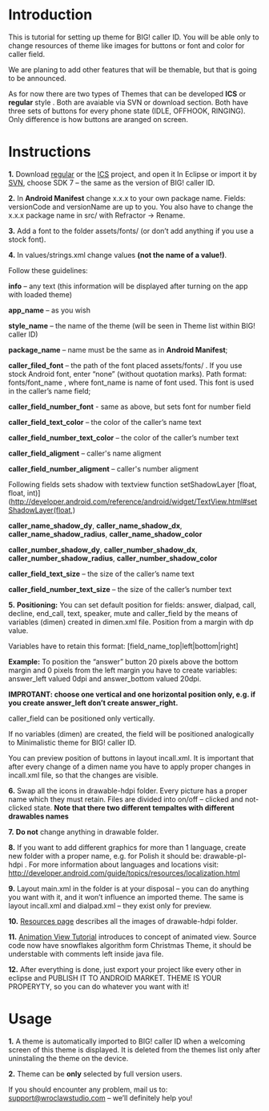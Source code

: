 # Introduction #

This is tutorial for setting up theme for BIG! caller ID. You will be able only to change resources of theme like images for buttons or font and color for caller field.

We are planing to add other features that will be themable, but that is going to be announced.

As for now there are two types of Themes that can be developed **ICS** or **regular** style . Both are avaiable via SVN or download section. Both have three sets of buttons for every phone state (IDLE, OFFHOOK, RINGING). Only difference is how buttons are aranged on screen.


# Instructions #

**1.** Download [regular](http://big-caller-id-theme-template.googlecode.com/files/StyleTemplate.rar) or the [ICS](http://big-caller-id-theme-template.googlecode.com/files/ICSStyleTemplate.rar) project, and open it In Eclipse or import it by [SVN](http://code.google.com/p/big-caller-id-theme-template/source/checkout), choose SDK 7 – the same as the version of BIG! caller ID.

**2.** In **Android Manifest** change x.x.x to your own package name.
Fields:  versionCode and versionName are up to you. You also have to change the x.x.x package name in src/ with Refractor -> Rename.

**3.** Add a font to the folder assets/fonts/  (or don’t add anything if you use a stock font).

**4.** In values/strings.xml change values **(not the name of a value!)**.

Follow these guidelines:

**info** – any text (this information will be displayed after turning on the app with loaded theme)

**app\_name** – as you wish

**style\_name** – the name of the theme (will be seen in Theme list within BIG! caller ID)

**package\_name** – name must be the same as in **Android Manifest**;

**caller\_filed\_font** – the path of the font placed assets/fonts/  . If you use stock Android font, enter “none” (without quotation marks). Path format:  fonts/font\_name , where font\_name is name of font used. This font is used in the caller’s name field;

**caller\_field\_number\_font** - same as above, but sets font for number field

**caller\_field\_text\_color** – the color of the caller’s name text

**caller\_field\_number\_text\_color** – the color of the caller’s number text

**caller\_field\_aligment** – caller's name aligment

**caller\_field\_number\_aligment** – caller's number aligment

Following fields sets shadow with textview function setShadowLayer [float, float, int)](http://developer.android.com/reference/android/widget/TextView.html#setShadowLayer(float,)

**caller\_name\_shadow\_dy**, **caller\_name\_shadow\_dx**, **caller\_name\_shadow\_radius**, **caller\_name\_shadow\_color**

**caller\_number\_shadow\_dy**, **caller\_number\_shadow\_dx**, **caller\_number\_shadow\_radius**, **caller\_number\_shadow\_color**

**caller\_field\_text\_size** – the size of the caller’s name text

**caller\_field\_number\_text\_size** – the size of the caller’s number text

**5.** **Positioning:**
You can set default position for fields: answer, dialpad, call, decline, end\_call, text, speaker, mute and caller\_field  by the means of variables (dimen) created in dimen.xml file. Position from a margin with dp value.

Variables have to retain this format:  [field\_name\_top|left|bottom|right]

**Example:** To position the “answer” button 20 pixels above the bottom margin and 0 pixels from the left margin you have to create variables: answer\_left valued 0dpi and answer\_bottom valued 20dpi.

**IMPROTANT: choose one vertical and one horizontal position only, e.g. if you create answer\_left don’t create answer\_right.**

caller\_field can be positioned only vertically.

If no variables (dimen) are created, the field will be positioned analogically to Minimalistic theme for BIG! caller ID.

You can preview position of buttons in layout incall.xml. It is important that after every change of a dimen name you have to apply proper changes in incall.xml file, so that the changes are visible.

**6.** Swap all the icons in drawable-hdpi folder. Every picture has a proper name which they must retain. Files are divided into on/off – clicked and not-clicked state. **Note that there two different tempaltes  with different drawables names**

**7.** **Do not** change anything in drawable folder.

**8.** If you want to add different graphics for more than 1 language, create new folder with a proper name, e.g. for Polish it should be:   drawable-pl-hdpi   . For more information about languages and locations visit: http://developer.android.com/guide/topics/resources/localization.html

**9.** Layout main.xml in the folder is at your disposal – you can do anything you want with it, and it won’t influence an imported theme. The same is layout incall.xml and dialpad.xml – they exist only for preview.

**10.** [Resources page](http://code.google.com/p/big-caller-id-theme-template/wiki/DrawableDescription) describes all the images of drawable-hdpi folder.

**11.** [Animation View Tutorial](http://code.google.com/p/big-caller-id-theme-template/wiki/AnimationTutorial) introduces to concept of animated view. Source code now have snowflakes algorithm form Christmas Theme, it should be understable with comments left inside java file.

**12.** After everything is done, just export your project like every other in eclipse and PUBLISH IT TO ANDROID MARKET. THEME IS YOUR PROPERYTY, so you can do whatever you want with it!

# Usage #

**1.** A theme is automatically imported to BIG! caller ID when a welcoming screen of this theme is displayed. It is deleted from the themes list only after uninstaling the theme on the device.

**2.** Theme can be **only** selected by full version users.

If you should encounter any problem, mail us to: support@wroclawstudio.com – we’ll definitely help you!